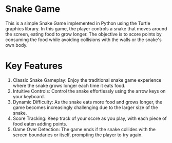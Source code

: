 # Snake Game
This is a simple Snake Game implemented in Python using the Turtle graphics library. In this game, the player controls a snake that moves around the screen, eating food to grow longer. The objective is to score points by consuming the food while avoiding collisions with the walls or the snake's own body.

# Key Features
1. Classic Snake Gameplay: Enjoy the traditional snake game experience where the snake grows longer each time it eats food.
2. Intuitive Controls: Control the snake effortlessly using the arrow keys on your keyboard.
3. Dynamic Difficulty: As the snake eats more food and grows longer, the game becomes increasingly challenging due to the larger size of the snake.
4. Score Tracking: Keep track of your score as you play, with each piece of food eaten adding points.
5. Game Over Detection: The game ends if the snake collides with the screen boundaries or itself, prompting the player to try again.


